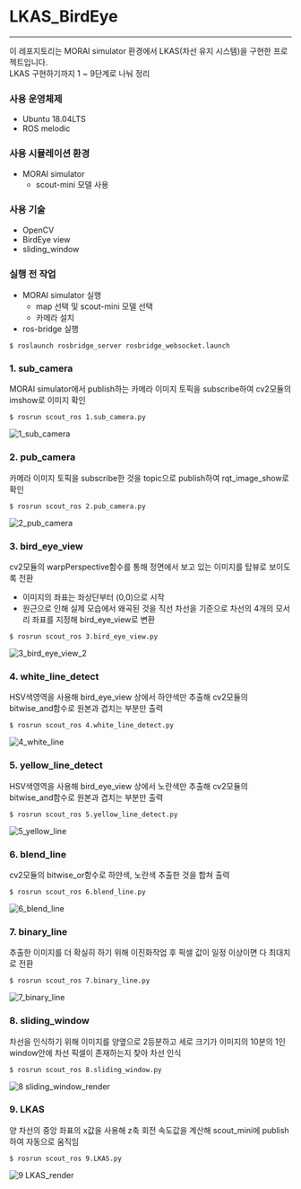# LKAS_BirdEye
---
이 레포지토리는 MORAI simulator 환경에서 LKAS(차선 유지 시스템)을 구현한 프로젝트입니다.<br>
LKAS 구현하기까지 1 ~ 9단계로 나눠 정리 

### 사용 운영체제
- Ubuntu 18.04LTS
- ROS melodic
### 사용 시뮬레이션 환경
- MORAI simulator
    - scout-mini 모델 사용
### 사용 기술
- OpenCV
- BirdEye view
- sliding_window

### 실행 전 작업
- MORAI simulator 실행
    - map 선택 및 scout-mini 모델 선택
    - 카메라 설치
- ros-bridge 실행
```
$ roslaunch rosbridge_server rosbridge_websocket.launch
```

### 1. sub_camera
MORAI simulator에서 publish하는 카메라 이미지 토픽을 subscribe하여 cv2모듈의 imshow로 이미지 확인
```
$ rosrun scout_ros 1.sub_camera.py
```

![1_sub_camera](https://github.com/Choi0914/LKAS_Sliding_Window/assets/121415776/3652340f-f967-49d9-ab6b-b3beb186595c)

### 2. pub_camera
카메라 이미지 토픽을 subscribe한 것을 topic으로 publish하여 rqt_image_show로 확인
```
$ rosrun scout_ros 2.pub_camera.py
```

![2_pub_camera](https://github.com/Choi0914/LKAS_Sliding_Window/assets/121415776/0866a7e4-4416-485c-8c0c-380984353f90)

### 3. bird_eye_view
cv2모듈의 warpPerspective함수를 통해 정면에서 보고 있는 이미지를 탑뷰로 보이도록 전환
- 이미지의 좌표는 좌상단부터 (0,0)으로 시작
- 원근으로 인해 실제 모습에서 왜곡된 것을 직선 차선을 기준으로 차선의 4개의 모서리 좌표를 지정해 bird_eye_view로 변환
```
$ rosrun scout_ros 3.bird_eye_view.py
```

![3_bird_eye_view_2](https://github.com/Choi0914/LKAS_Sliding_Window/assets/121415776/3aa7314a-e18a-47d6-af71-c5fa28a9c90d)

### 4. white_line_detect
HSV색영역을 사용해 bird_eye_view 상에서 하얀색만 추출해 cv2모듈의 bitwise_and함수로 원본과 겹치는 부분만 출력
```
$ rosrun scout_ros 4.white_line_detect.py
```

![4_white_line](https://github.com/Choi0914/LKAS_Sliding_Window/assets/121415776/806e46aa-39eb-47c3-bc2a-43ea894c88bd)

### 5. yellow_line_detect
HSV색영역을 사용해 bird_eye_view 상에서 노란색만 추출해 cv2모듈의 bitwise_and함수로 원본과 겹치는 부분만 출력
```
$ rosrun scout_ros 5.yellow_line_detect.py
```

![5_yellow_line](https://github.com/Choi0914/LKAS_Sliding_Window/assets/121415776/9c2defee-e111-4745-97da-dc46948b8e8e)

### 6. blend_line
cv2모듈의 bitwise_or함수로 하얀색, 노란색 추출한 것을 합쳐 출력
```
$ rosrun scout_ros 6.blend_line.py
```

![6_blend_line](https://github.com/Choi0914/LKAS_Sliding_Window/assets/121415776/a2636fa9-2246-4b8f-b854-493ced97c4be)

### 7. binary_line
추출한 이미지를 더 확실히 하기 위해 이진화작업 후 픽셀 값이 일정 이상이면 다 최대치로 전환
```
$ rosrun scout_ros 7.binary_line.py
```

![7_binary_line](https://github.com/Choi0914/LKAS_Sliding_Window/assets/121415776/78d141d2-eb62-496f-b26d-3607fd439036)

### 8. sliding_window
차선을 인식하기 위해 이미지를 양옆으로 2등분하고 세로 크기가 이미지의 10분의 1인 window안에 차선 픽셀이 존재하는지 찾아 차선 인식
```
$ rosrun scout_ros 8.sliding_window.py
```

![8 sliding_window_render](https://github.com/Choi0914/LKAS_Sliding_Window/assets/121415776/9a568372-e4e2-4f67-b8eb-2d0d875ba999)

### 9. LKAS
양 차선의 중앙 좌표의 x값을 사용해 z축 회전 속도값을 계산해 scout_mini에 publish하여 자동으로 움직임
```
$ rosrun scout_ros 9.LKAS.py
```
![9 LKAS_render](https://github.com/Choi0914/LKAS_Sliding_Window/assets/121415776/b9b8a725-36ff-4afa-a0c1-406801653bb1)
